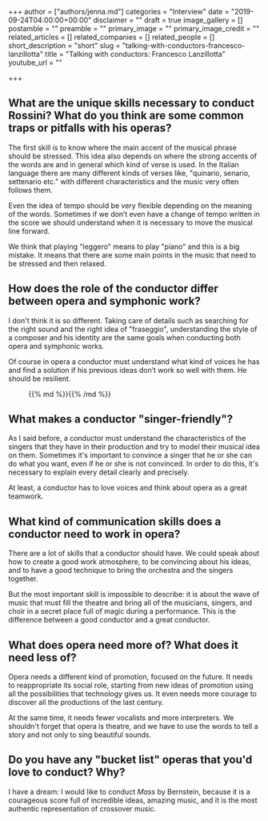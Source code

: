 +++
author = ["authors/jenna.md"]
categories = "Interview"
date = "2019-09-24T04:00:00+00:00"
disclaimer = ""
draft = true
image_gallery = []
postamble = ""
preamble = ""
primary_image = ""
primary_image_credit = ""
related_articles = []
related_companies = []
related_people = []
short_description = "short"
slug = "talking-with-conductors-francesco-lanzillotta"
title = "Talking with conductors: Francesco Lanzillotta"
youtube_url = ""

+++
## What are the unique skills necessary to conduct Rossini? What do you think are some common traps or pitfalls with his operas?

The first skill is to know where the main accent of the musical phrase should be stressed. This idea also depends on where the strong accents of the words are and in general which kind of verse is used. In the Italian language there are many different kinds of verses like, "quinario, senario, settenario etc." with different characteristics and the music very often follows them.

Even the idea of tempo should be very flexible depending on the meaning of the words. Sometimes if we don’t even have a change of tempo written in the score we should understand when it is necessary to move the musical line forward.

We think that playing "leggero" means to play "piano" and this is a big mistake. It means that there are some main points in the music that need to be stressed and then relaxed.

## How does the role of the conductor differ between opera and symphonic work?

I don't think it is so different. Taking care of details such as searching for the right sound and the right idea of "fraseggio", understanding the style of a composer and his identity are the same goals when conducting both opera and symphonic works.

Of course in opera a conductor must understand what kind of voices he has and find a solution if his previous ideas don’t work so well with them. He should be resilient.

<figure data-type="image">{{% md %}}{{% /md %}}

<figcaption></figcaption>

</figure>

## What makes a conductor "singer-friendly"?

As I said before, a conductor must understand the characteristics of the singers that they have in their production and try to model their musical idea on them. Sometimes it's important to convince a singer that he or she can do what you want, even if he or she is not convinced. In order to do this, it's necessary to explain every detail clearly and precisely.

At least, a conductor has to love voices and think about opera as a great teamwork.

## What kind of communication skills does a conductor need to work in opera?

There are a lot of skills that a conductor should have. We could speak about how to create a good work atmosphere, to be convincing about his ideas, and to have a good technique to bring the orchestra and the singers together.

But the most important skill is impossible to describe: it is about the wave of music that must fill the theatre and bring all of the musicians, singers, and choir in a secret place full of magic during a performance. This is the difference between a good conductor and a great conductor.

## What does opera need more of? What does it need less of?

Opera needs a different kind of promotion, focused on the future. It needs to reappropriate its social role, starting from new ideas of promotion using all the possibilities that technology gives us. It even needs more courage to discover all the productions of the last century. 

At the same time, it needs fewer vocalists and more interpreters.  We shouldn't forget that opera is theatre, and we have to use the words to tell a story and not only to sing beautiful sounds.

## Do you have any "bucket list" operas that you'd love to conduct? Why?

I have a dream: I would like to conduct _Mass_ by Bernstein, because it is a courageous score full of incredible ideas, amazing music, and it is the most authentic representation of crossover music.